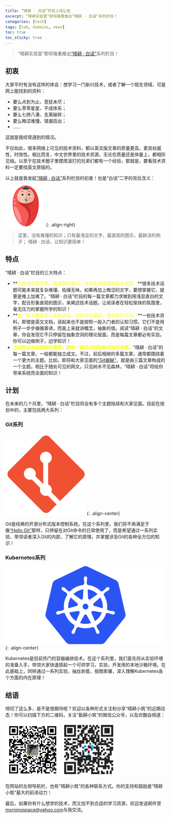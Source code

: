 ```yaml
---
title: “晴耕 · 白话”栏目上线公告
excerpt: “晴耕实验室”即将隆重推出“晴耕 · 白话”系列栏目！
categories: [tech]
tags: [lab, dummies, news]
toc: true
toc_sticky: true
---
```


> “晴耕实验室”即将隆重推出[“晴耕 · 白话”](/lab/#晴耕--白话)系列栏目！

## 初衷

大家平时有没有这样的体会：想学习一门新兴技术，或者了解一个陌生领域，可是网上能找到的资料：

* 要么点到为止、意犹未尽；
* 要么零零星星、不成体系；
* 要么七拼八凑、支离破碎；
* 要么晦涩难懂、错漏百出；
* ……

这就是我经常遇到的情况。

不仅如此，很多网络上可见的技术资料，都以英文版文章的质量更高，更具权威性，时效性。相比而言，中文世界里的技术资源，无论在质量还是体量上，都相形见绌。以至于在技术圈子里摸爬滚打的兄弟们都有一个经验，那就是，要看技术资料一定要找英文原版的。

以上就是我发起[“晴耕 · 白话”](/lab/#晴耕--白话)系列栏目的初衷！也是“白话”二字的背后含义：

![](/assets/images/lab/smiling-cute-baby.png){: .align-right}

> 这里，没有难懂的知识；只有最浅显的文字，最直观的图示，最鲜活的例子； 晴耕 · 白话，让知识更简单！

## 特点

“晴耕 · 白话”栏目的三大特点：

* **<font color='yellow'>用最浅显的文字，最直观的图示，讲述复杂难懂的技术话题。</font>**很多技术话题可能本来就复杂难懂、枯燥无味，如果再加上晦涩的文字，要想掌握它，就更是难上加难了。“晴耕 · 白话”栏目的每一篇文章都力求做到用浅显直白的文字，配合形象直观的图示，来阐述技术话题。让阅读者在轻松愉快的氛围里，毫无压力的掌握所学的知识！
* **<font color='yellow'>每一篇文章都会从实验出发，以实验为基础，做到眼见为实。</font>**一些技术资料，即使是英文文档，读起来也不是按照一般入门者的认知习惯。它们不是用例子一步步循循善诱，而是上来就讲概念，抽象的很。阅读“晴耕 · 白话”的文章，你会发现它不只停留在抽象空洞的理论层面，而是每篇文章都必有实验。你可以边做例子，边学知识！
* **<font color='yellow'>力求知识的系统和完整性，避免一鳞半爪的快餐式知识传播。</font>**“晴耕 · 白话”的每一篇文章，一般都能独立成文。不过，前后相继的多篇文章，通常都围绕着一个更大的主题。比如，即将和大家见面的[“Git揭秘”](/lab/#git系列)，就是由三篇文章构成的一个主题。相比于随处可见的网文，只见树木不见森林，“晴耕 · 白话”将给你带来系统而全面的知识！

## 计划

在未来的几个月里，“晴耕 · 白话”栏目将会有多个主题陆续和大家见面。目前在规划中的，主要包括两大系列：

### Git系列

![](/assets/images/lab/git/logo-1.png){: .align-center}

Git是经典的开源分布式版本控制系统。在这个系列里，我们将不再满足于像[“Hello Git”](https://github.com/morningspace/lab-hello-git)那样，只停留在对Git命令的日常使用了，而是希望通过一系列实验，带领读者深入Git的内部，了解它的原理，并掌握涉及Git的各种全方位的知识！

### Kubernetes系列

![](/assets/images/lab/k8s/kubernetes.png){: .align-center}

Kubernetes是目前热门的容器编排技术。在这个系列里，我们首先将从实验环境的准备入手，带领大家快速搭起一个可供学习，实验，开发用的本地沙箱环境。在此基础上，同样通过一系列实验，抽丝剥茧，按图索骥，深入理解Kubernetes各个方面的内在原理！

## 结语

唠叨了这么多，是不是很期待呢？欢迎以各种形式关注和分享“晴耕小筑”的近期动态！你可以扫描下方的二维码，关注“勤耕小筑”的微信公众号，以及优酷自频道：

<img src="/assets/images/qrcode-wechat.jpg" title="扫一扫关注微信公众号：晴耕小筑" width="172px" />
<img src="/assets/images/qrcode-youku.png" title="扫一扫关注优酷自频道：晴耕小筑" width="172px" />

在网站的左侧导航栏，也有“晴耕小筑”的各种联系方式。你的支持和鼓励是“晴耕小筑”最大的前进动力！

最后，如果你有什么想学的技术，而又找不到合适的学习资源，欢迎发送邮件至<a href="mailto:morningspace@yahoo.com">morningspace@yahoo.com</a>与我交流。

